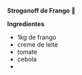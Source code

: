 **Strogonoff de Frango** :chicken: 

**Ingredientes**

- 1kg de frango
- creme de leite
- tomate
- cebola
- 





